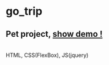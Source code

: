 # go_trip
## Pet project, [show demo !](https://sshaprans.github.io/go_trip/)
</br>
 HTML, CSS(FlexBox), JS(jquery)
